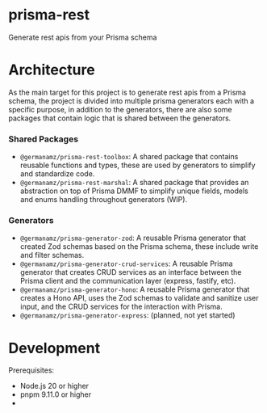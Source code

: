 # prisma-rest
Generate rest apis from your Prisma schema

# Architecture
As the main target for this project is to generate rest apis from a Prisma schema, the project is divided into multiple
prisma generators each with a specific purpose, in addition to the generators, there are also some packages that contain
logic that is shared between the generators.

### Shared Packages
* `@germanamz/prisma-rest-toolbox`: A shared package that contains reusable functions and types, these are used by
generators to simplify and standardize code.
* `@germanamz/prisma-rest-marshal`: A shared package that provides an abstraction on top of Prisma DMMF to simplify unique fields, models 
and enums handling throughout generators (WIP).

### Generators
* `@germanamz/prisma-generator-zod`: A reusable Prisma generator that created Zod schemas based on the Prisma schema,
these include write and filter schemas.
* `@germanamz/prisma-generator-crud-services`: A reusable Prisma generator that creates CRUD services as an interface
between the Prisma client and the communication layer (express, fastify, etc).
* `@germanamz/prisma-generator-hono`: A reusable Prisma generator that creates a Hono API, uses the Zod schemas to
validate and sanitize user input, and the CRUD services for the interaction with Prisma.
* `@germanamz/prisma-generator-express`: (planned, not yet started)

# Development
Prerequisites:
* Node.js 20 or higher
* pnpm 9.11.0 or higher
* 
